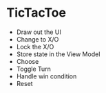 # TicTacToe

- Draw out the UI
- Change to X/O
- Lock the X/O
- Store state in the View Model
- Choose
- Toggle Turn
- Handle win condition
- Reset

